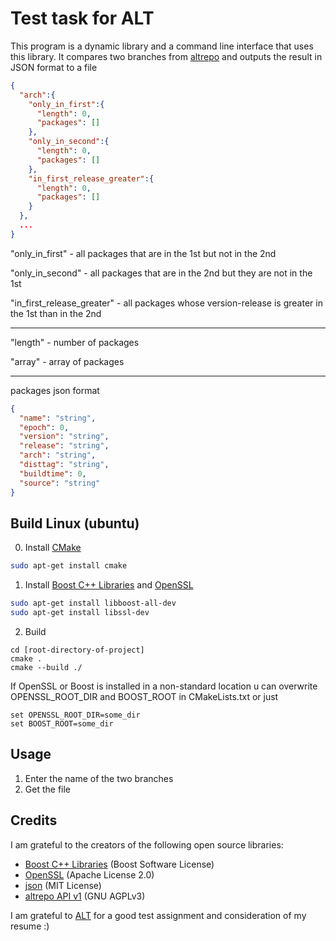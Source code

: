 # Test task for ALT
This program is a dynamic library and a command line interface that uses this library. It compares two branches from [altrepo](https://rdb.altlinux.org/api/)  and outputs the result in JSON format to a file
```json
{
  "arch":{
    "only_in_first":{
      "length": 0,
      "packages": []
    },
    "only_in_second":{
      "length": 0,
      "packages": []
    },
    "in_first_release_greater":{
      "length": 0,
      "packages": []
    }
  },
  ...
}
```
"only_in_first"  - all packages that are in the 1st but not in the 2nd

"only_in_second" - all packages that are in the 2nd but they are not in the 1st

"in_first_release_greater" - all packages whose version-release is greater in the 1st than in the 2nd

---

"length" - number of packages

"array" - array of packages

---
packages json format
```json
{
  "name": "string",
  "epoch": 0,
  "version": "string",
  "release": "string",
  "arch": "string",
  "disttag": "string",
  "buildtime": 0,
  "source": "string"
}
```


## Build Linux (ubuntu)

0. Install [CMake](https://cmake.org/)

```bash
sudo apt-get install cmake
```

1. Install [Boost C++ Libraries](boost) and [OpenSSL](https://www.openssl.org/)

```bash
sudo apt-get install libboost-all-dev
sudo apt-get install libssl-dev
```

2. Build
```
cd [root-directory-of-project]
cmake .
cmake --build ./
```
If OpenSSL or Boost is installed in a non-standard location u can overwrite OPENSSL_ROOT_DIR and BOOST_ROOT in CMakeLists.txt or just
```
set OPENSSL_ROOT_DIR=some_dir
set BOOST_ROOT=some_dir
```


## Usage
1. Enter the name of the two branches
2. Get the file

## Credits
I am grateful to the creators of the following open source libraries:
  - [Boost C++ Libraries](http://www.boost.org/) (Boost Software License)
  - [OpenSSL](https://www.openssl.org/) (Apache License 2.0)
  - [json](https://github.com/nlohmann/json) (MIT License)
  - [altrepo API v1](https://rdb.altlinux.org/api/) (GNU AGPLv3)
 
 I am grateful to  [ALT](https://www.basealt.ru/)  for a good test assignment and consideration of my resume :)
